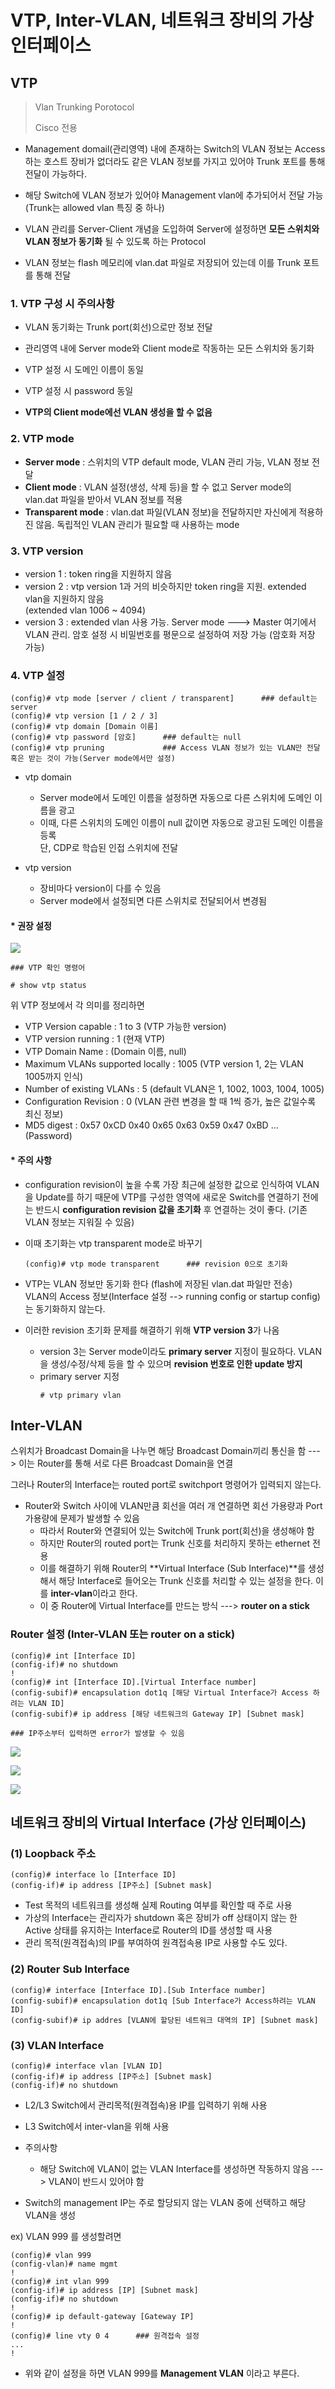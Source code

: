 VTP, Inter-VLAN, 네트워크 장비의 가상 인터페이스
===

VTP 
---
> Vlan Trunking Porotocol
>
> Cisco 전용

- Management domail(관리영역) 내에 존재하는 Switch의 VLAN 정보는 Access하는 호스트 장비가 없더라도 같은 VLAN 정보를 가지고 있어야 Trunk 포트를 통해 전달이 가능하다.

- 해당 Switch에 VLAN 정보가 있어야 Management vlan에 추가되어서 전달 가능 (Trunk는 allowed vlan 특징 중 하나)
- VLAN 관리를 Server-Client 개념을 도입하여 Server에 설정하면 **모든 스위치와 VLAN 정보가 동기화** 될 수 있도록 하는 Protocol
- VLAN 정보는 flash 메모리에 vlan.dat 파일로 저장되어 있는데 이를 Trunk 포트를 통해 전달


### 1. VTP 구성 시 주의사항

- VLAN 동기화는 Trunk port(회선)으로만 정보 전달

- 관리영역 내에 Server mode와 Client mode로 작동하는 모든 스위치와 동기화
- VTP 설정 시 도메인 이름이 동일
- VTP 설정 시 password 동일
- **VTP의 Client mode에선 VLAN 생성을 할 수 없음**


### 2. VTP mode
- **Server mode** : 스위치의 VTP default mode, VLAN 관리 가능, VLAN 정보 전달
- **Client mode** : VLAN 설정(생성, 삭제 등)을 할 수 없고 Server mode의 vlan.dat 파일을 받아서 VLAN 정보를 적용
- **Transparent mode** : vlan.dat 파일(VLAN 정보)을 전달하지만 자신에게 적용하진 않음. 독립적인 VLAN 관리가 필요할 때 사용하는 mode


### 3. VTP version
- version 1 : token ring을 지원하지 않음
- version 2 : vtp version 1과 거의 비슷하지만 token ring을 지원. extended vlan을 지원하지 않음   
  (extended vlan 1006 ~ 4094)
- version 3 : extended vlan 사용 가능. Server mode ---> Master 여기에서 VLAN 관리. 암호 설정 시 비밀번호를 평문으로 설정하여 저장 가능 (암호화 저장 가능)


### 4. VTP 설정

```
(config)# vtp mode [server / client / transparent]      ### default는 server
(config)# vtp version [1 / 2 / 3]
(config)# vtp domain [Domain 이름]
(config)# vtp password [암호]      ### default는 null
(config)# vtp pruning             ### Access VLAN 정보가 있는 VLAN만 전달 혹은 받는 것이 가능(Server mode에서만 설정)
```

- vtp domain
  - Server mode에서 도메인 이름을 설정하면 자동으로 다른 스위치에 도메인 이름을 광고
  - 이때, 다른 스위치의 도메인 이름이 null 값이면 자동으로 광고된 도메인 이름을 등록   
  단, CDP로 학습된 인접 스위치에 전달

- vtp version
  - 장비마다 version이 다를 수 있음
  - Server mode에서 설정되면 다른 스위치로 전달되어서 변경됨



#### * 권장 설정

![](images/2023-07-28-09-43-55.png)

```
### VTP 확인 명령어

# show vtp status
```

위 VTP 정보에서 각 의미를 정리하면
- VTP Version capable     : 1 to 3 (VTP 가능한 version)
- VTP version running     : 1 (현재 VTP)
- VTP Domain Name         :   (Domain 이름, null)
- Maximum VLANs supported locally   : 1005 (VTP version 1, 2는 VLAN 1005까지 인식)
- Number of existing VLANs    : 5 (default VLAN은 1, 1002, 1003, 1004, 1005)
- Configuration Revision  : 0 (VLAN 관련 변경을 할 때 1씩 증가, 높은 값일수록 최신 정보)
- MD5 digest    : 0x57 0xCD 0x40 0x65 0x63 0x59 0x47 0xBD ... (Password)


#### * 주의 사항
- configuration revision이 높을 수록 가장 최근에 설정한 값으로 인식하여 VLAN을 Update를 하기 때문에 VTP를 구성한 영역에 새로운 Switch를 연결하기 전에는 반드시 **configuration revision 값을 초기화** 후 연결하는 것이 좋다. (기존 VLAN 정보는 지워질 수 있음)

- 이때 초기화는 vtp transparent mode로 바꾸기
  ```
  (config)# vtp mode transparent      ### revision 0으로 초기화
  ```

- VTP는 VLAN 정보만 동기화 한다 (flash에 저장된 vlan.dat 파일만 전송)   
  VLAN의 Access 정보(Interface 설정 --> running config or startup config)는 동기화하지 않는다.

- 이러한 revision 초기화 문제를 해결하기 위해 **VTP version 3**가 나옴
  - version 3는 Server mode이라도 **primary server** 지정이 필요하다. VLAN을 생성/수정/삭제 등을 할 수 있으며 **revision 번호로 인한 update 방지**
  - primary server 지정
    ```
    # vtp primary vlan
    ```




Inter-VLAN
---

스위치가 Broadcast Domain을 나누면 해당 Broadcast Domain끼리 통신을 함 ---> 이는 Router를 통해 서로 다른 Broadcast Domain을 연결   

그러나 Router의 Interface는 routed port로 switchport 명령어가 입력되지 않는다.

- Router와 Switch 사이에 VLAN만큼 회선을 여러 개 연결하면 회선 가용량과 Port 가용량에 문제가 발생할 수 있음
  - 따라서 Router와 연결되어 있는 Switch에 Trunk port(회선)을 생성해야 함
  - 하지만 Router의 routed port는 Trunk 신호를 처리하지 못하는 ethernet 전용
  - 이를 해결하기 위해 Router의 **Virtual Interface (Sub Interface)**를 생성해서 해당 Interface로 들어오는 Trunk 신호를 처리할 수 있는 설정을 한다. 이를 **inter-vlan**이라고 한다.
  - 이 중 Router에 Virtual Interface를 만드는 방식 ---> **router on a stick**

### Router 설정 (Inter-VLAN 또는 router on  a stick)
```
(config)# int [Interface ID]
(config-if)# no shutdown
!
(config)# int [Interface ID].[Virtual Interface number]
(config-subif)# encapsulation dot1q [해당 Virtual Interface가 Access 하려는 VLAN ID]
(config-subif)# ip address [해당 네트워크의 Gateway IP] [Subnet mask]

### IP주소부터 입력하면 error가 발생할 수 있음
```

![](images/2023-07-28-10-26-16.png)

![](images/2023-07-28-11-30-17.png)

![](images/2023-07-28-11-30-24.png)



네트워크 장비의 Virtual Interface (가상 인터페이스)
---

### (1) Loopback 주소

```
(config)# interface lo [Interface ID]
(config-if)# ip address [IP주소] [Subnet mask]
```

- Test 목적의 네트워크를 생성해 실제 Routing 여부를 확인할 때 주로 사용
- 가상의 Interface는 관리자가 shutdown 혹은 장비가 off 상태이지 않는 한 Active 상태를 유지하는 Interface로 Router의 ID를 생성할 때 사용
- 관리 목적(원격접속)의 IP를 부여하여 원격접속용 IP로 사용할 수도 있다.


### (2) Router Sub Interface

```
(config)# interface [Interface ID].[Sub Interface number]
(config-subif)# encapsulation dot1q [Sub Interface가 Access하려는 VLAN ID]
(config-subif)# ip addres [VLAN에 할당된 네트워크 대역의 IP] [Subnet mask]
```


### (3) VLAN Interface

```
(config)# interface vlan [VLAN ID]
(config-if)# ip address [IP주소] [Subnet mask]
(config-if)# no shutdown
```

- L2/L3 Switch에서 관리목적(원격접속)용 IP를 입력하기 위해 사용
- L3 Switch에서 inter-vlan을 위해 사용
- 주의사항
  - 해당 Switch에 VLAN이 없는 VLAN Interface를 생성하면 작동하지 않음 ---> VLAN이 반드시 있어야 함

- Switch의 management IP는 주로 할당되지 않는 VLAN 중에 선택하고 해당 VLAN을 생성

ex) VLAN 999 를 생성할려면   
```
(config)# vlan 999
(config-vlan)# name mgmt
!
(config)# int vlan 999
(config-if)# ip address [IP] [Subnet mask]
(config-if)# no shutdown
!
(config)# ip default-gateway [Gateway IP]
!
(config)# line vty 0 4      ### 원격접속 설정
...
!
```
- 위와 같이 설정을 하면 VLAN 999를 **Management VLAN** 이라고 부른다.
